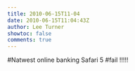 ```yaml
---
title: 2010-06-15T11-04
date: 2010-06-15T11:04:43Z
author: Lee Turner
showtoc: false
comments: true
---
```


#Natwest online banking Safari 5 #fail !!!!!

